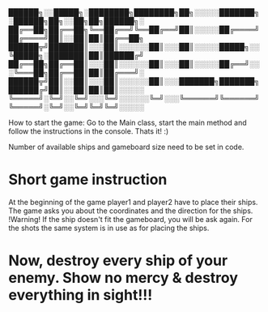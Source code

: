 # 
██████╗░░█████╗░████████╗████████╗██╗░░░░░███████╗░██████╗██╗░░██╗██╗██████╗░
██╔══██╗██╔══██╗╚══██╔══╝╚══██╔══╝██║░░░░░██╔════╝██╔════╝██║░░██║██║██╔══██╗
██████╦╝███████║░░░██║░░░░░░██║░░░██║░░░░░█████╗░░╚█████╗░███████║██║██████╔╝
██╔══██╗██╔══██║░░░██║░░░░░░██║░░░██║░░░░░██╔══╝░░░╚═══██╗██╔══██║██║██╔═══╝░
██████╦╝██║░░██║░░░██║░░░░░░██║░░░███████╗███████╗██████╔╝██║░░██║██║██║░░░░░
╚═════╝░╚═╝░░╚═╝░░░╚═╝░░░░░░╚═╝░░░╚══════╝╚══════╝╚═════╝░╚═╝░░╚═╝╚═╝╚═╝░░░░░

How to start the game:
Go to the Main class, start the main method and follow the instructions in the console.
Thats it! :)

Number of available ships and gameboard size need to be set in code.

# Short game instruction
At the beginning of the game player1 and player2 have to place their ships.
The game asks you about the coordinates and the direction for the ships. 
!Warning! If the ship doesn't fit the gameboard, you will be ask again.
For the shots the same system is in use as for placing the ships.

# Now, destroy every ship of your enemy. Show no mercy & destroy everything in sight!!!
